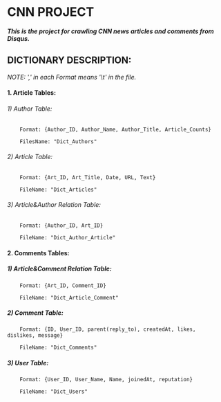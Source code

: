 # CNN PROJECT

**_This is the project for crawling CNN news articles and comments from Disqus._**

## DICTIONARY DESCRIPTION:

*NOTE: ',' in each Format means '\t' in the file.*

#### 1. Article Tables:

###### 1) Author Table:

        Format: {Author_ID, Author_Name, Author_Title, Article_Counts}

        FilesName: "Dict_Authors"

###### 2) Article Table:

        Format: {Art_ID, Art_Title, Date, URL, Text}

        FileName: "Dict_Articles"

###### 3) Article&Author Relation Table:

        Format: {Author_ID, Art_ID}

        FileName: "Dict_Author_Article"

#### 2. Comments Tables:

##### 1) Article&Comment Relation Table:

        Format: {Art_ID, Comment_ID}

        FileName: "Dict_Article_Comment"

##### 2) Comment Table:

        Format: {ID, User_ID, parent(reply_to), createdAt, likes, dislikes, message}

        FileName: "Dict_Comments"

##### 3) User Table:

        Format: {User_ID, User_Name, Name, joinedAt, reputation}

        FileName: "Dict_Users"


